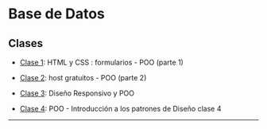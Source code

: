 # Base de Datos

## Clases

- [Clase 1](https://github.com/eugenia1984/UTN-FRSR-Programacion/blob/main/2do_anio_2do_sem/base_de_datos/clase1.md): HTML y CSS : formularios - POO (parte 1)

- [Clase 2](https://github.com/eugenia1984/UTN-FRSR-Programacion/blob/main/2do_anio_2do_sem/base_de_datos/clase2.md): host gratuitos - POO (parte 2)

- [Clase 3](https://github.com/eugenia1984/UTN-FRSR-Programacion/blob/main/2do_anio_2do_sem/base_de_datos/clase3.md): Diseño Responsivo y POO

- [Clase 4](https://github.com/eugenia1984/UTN-FRSR-Programacion/blob/main/2do_anio_2do_sem/base_de_datos/clase4.md):  POO - Introducción a los patrones de Diseño clase 4
  
---
